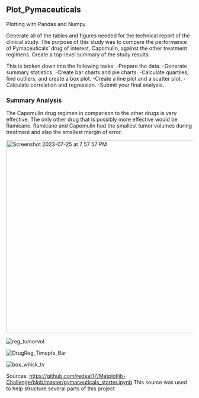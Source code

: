 ## Plot_Pymaceuticals
Plotting with Pandas and Numpy

Generate all of the tables and figures needed for the technical report of the clinical study. The purpose of this study was to compare the performance of Pymaceuticals’ drug of interest, Capomulin, against the other treatment regimens.
Create a top-level summary of the study results.

This is broken down into the following tasks:
-Prepare the data.
-Generate summary statistics.
-Create bar charts and pie charts.
-Calculate quartiles, find outliers, and create a box plot.
-Create a line plot and a scatter plot.
-Calculate correlation and regression.
-Submit your final analysis.

### Summary Analysis

The Capomulin drug regimen in comparison to the other drugs is very effective. The only other drug that is possibly more effective would be Ramicane.  Ramicane and Capomulin had the smallest tumor volumes during treatment and also the smallest margin of error. 

<img width="520" alt="Screenshot 2023-07-25 at 7 57 57 PM" src="https://github.com/CJunger/Plot_Pymaceuticals/assets/131617662/e6e998d0-cb6d-4027-9f0d-550ff229966f">

![reg_tumorvol](https://github.com/CJunger/Plot_Pymaceuticals/assets/131617662/126aa05f-d35c-4e8a-b2b4-d38ab9efca6e)

![DrugReg_Timepts_Bar](https://github.com/CJunger/Plot_Pymaceuticals/assets/131617662/eeda5f33-9e2d-4ee5-b529-5798f00e7765)

![box_whisk_tv](https://github.com/CJunger/Plot_Pymaceuticals/assets/131617662/33d27401-03d1-46c4-9454-758c5cea5c5f)

Sources:
https://github.com/redeat17/Matplotlib-Challenge/blob/master/pymaceuticals_starter.ipynb
This source was used to help structure several parts of this project.

